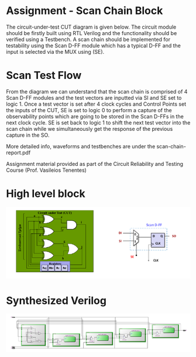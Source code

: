 # Assignment - Scan Chain Block
The circuit-under-test CUT diagram is given below. The circuit module should be firstly built using RTL Verilog and the functionality should be verified using a Testbench. A scan chain should be implemented for testability using the Scan D-FF module which has a typical D-FF and the input is selected via the MUX using (SE).

# Scan Test Flow
From the diagram we can understand that the scan chain is comprised of 4 Scan D-FF modules and the test vectors are inputted via SI and SE set to logic 1. Once a test vector is set after 4 clock cycles and Control Points set the inputs of the CUT, SE is set to logic 0 to perform a capture of the observability points which are going to be stored in the Scan D-FFs in the next clock cycle. SE is set back to logic 1 to shift the next test vector into the scan chain while we simultaneously get the response of the previous capture in the SO.

More detailed info, waveforms and testbenches are under the scan-chain-report.pdf

Assignment material provided as part of the Circuit Reliability and Testing Course (Prof. Vasileios Tenentes)

# High level block

<img src="./Resources/block.PNG">

# Synthesized Verilog

<img src="./Resources/rtl.PNG">
